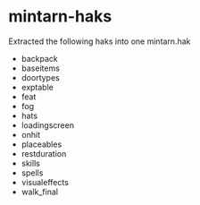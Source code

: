 # mintarn-haks

Extracted the following haks into one mintarn.hak
- backpack                                                                                            
- baseitems
- doortypes
- exptable
- feat
- fog
- hats
- loadingscreen
- onhit
- placeables
- restduration
- skills
- spells
- visualeffects
- walk_final
